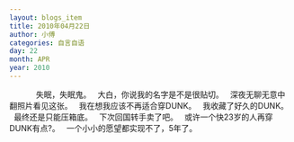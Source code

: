 ```yaml
---
layout: blogs_item
title: 2010年04月22日
author: 小傅
categories: 自言自语
day: 22
month: APR
year: 2010
---
```




&nbsp;
&nbsp;
&nbsp;
&nbsp;
&nbsp;
&nbsp;
失眠，失眠鬼。
&nbsp;
大白，你说我的名字是不是很贴切。
&nbsp;
深夜无聊无意中翻照片看见这张。
&nbsp;
我在想我应该不再适合穿DUNK。
&nbsp;&nbsp;我收藏了好久的DUNK。
&nbsp;
最终还是只能压箱底。
&nbsp;
下次回国转手卖了吧。
&nbsp;
或许一个快23岁的人再穿DUNK有点?。
&nbsp;
一个小小的愿望都实现不了，5年了。
&nbsp;
&nbsp;
&nbsp;
&nbsp; 

&nbsp;


